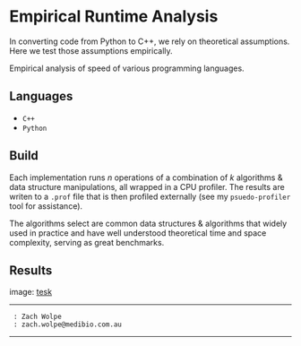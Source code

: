 # Empirical Runtime Analysis

In converting code from Python to C++, we rely on theoretical assumptions. Here we test those assumptions empirically.

Empirical analysis of speed of various programming languages.

## Languages

- `C++`
- `Python`

## Build


Each implementation runs $n$ operations of a combination of $k$ algorithms & data structure manipulations, all wrapped in a CPU profiler. The results are writen to a `.prof` file that is then profiled externally (see my `psuedo-profiler` tool for assistance).

The algorithms select are common data structures & algorithms that widely used in practice and have well understood theoretical time and space complexity, serving as great benchmarks.


## Results

image:
[tesk](https://github.com/ZachWolpe/empirical-speed-test/blob/main/assets/prof-10.png)

---
```
 : Zach Wolpe
 : zach.wolpe@medibio.com.au
```
---
